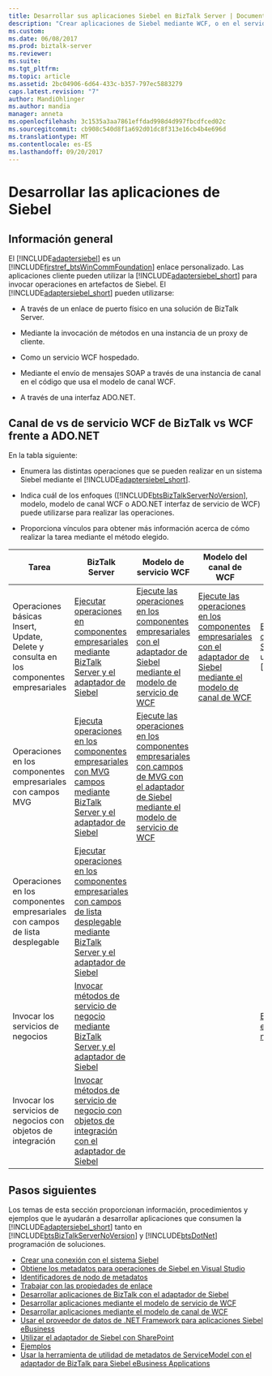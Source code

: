 ```yaml
---
title: Desarrollar sus aplicaciones Siebel en BizTalk Server | Documentos de Microsoft
description: "Crear aplicaciones de Siebel mediante WCF, o en el servidor BizTalk Server con el módulo de adaptador de BizTalk (BAP)"
ms.custom: 
ms.date: 06/08/2017
ms.prod: biztalk-server
ms.reviewer: 
ms.suite: 
ms.tgt_pltfrm: 
ms.topic: article
ms.assetid: 2bc04906-6d64-433c-b357-797ec5883279
caps.latest.revision: "7"
author: MandiOhlinger
ms.author: mandia
manager: anneta
ms.openlocfilehash: 3c1535a3aa7861effdad998d4d997fbcdfced02c
ms.sourcegitcommit: cb908c540d8f1a692d01dc8f313e16cb4b4e696d
ms.translationtype: MT
ms.contentlocale: es-ES
ms.lasthandoff: 09/20/2017
---
```

# <a name="develop-your-siebel-applications"></a>Desarrollar las aplicaciones de Siebel

## <a name="overview"></a>Información general
El [!INCLUDE[adaptersiebel](../../includes/adaptersiebel-md.md)] es un [!INCLUDE[firstref_btsWinCommFoundation](../../includes/firstref-btswincommfoundation-md.md)] enlace personalizado. Las aplicaciones cliente pueden utilizar la [!INCLUDE[adaptersiebel_short](../../includes/adaptersiebel-short-md.md)] para invocar operaciones en artefactos de Siebel. El [!INCLUDE[adaptersiebel_short](../../includes/adaptersiebel-short-md.md)] pueden utilizarse:  
  
-   A través de un enlace de puerto físico en una solución de BizTalk Server.  
  
-   Mediante la invocación de métodos en una instancia de un proxy de cliente.  
  
-   Como un servicio WCF hospedado.  
  
-   Mediante el envío de mensajes SOAP a través de una instancia de canal en el código que usa el modelo de canal WCF.  
  
-   A través de una interfaz ADO.NET.  
  
## <a name="biztalk-vs-wcf-service-vs-wcf-channel-vs-adonet"></a>Canal de vs de servicio WCF de BizTalk vs WCF frente a ADO.NET
 En la tabla siguiente:  
  
-   Enumera las distintas operaciones que se pueden realizar en un sistema Siebel mediante el [!INCLUDE[adaptersiebel_short](../../includes/adaptersiebel-short-md.md)].  
  
-   Indica cuál de los enfoques ([!INCLUDE[btsBizTalkServerNoVersion](../../includes/btsbiztalkservernoversion-md.md)], modelo, modelo de canal WCF o ADO.NET interfaz de servicio de WCF) puede utilizarse para realizar las operaciones.  
  
-   Proporciona vínculos para obtener más información acerca de cómo realizar la tarea mediante el método elegido.  
  
|Tarea|BizTalk Server|Modelo de servicio WCF|Modelo del canal de WCF|Interfaz de ADO.NET|  
|----------|--------------------|-----------------------|-----------------------|-----------------------|  
|Operaciones básicas Insert, Update, Delete y consulta en los componentes empresariales|[Ejecutar operaciones en componentes empresariales mediante BizTalk Server y el adaptador de Siebel](run-operations-on-business-components-using-the-siebel-adapter-in-biztalk.md)|[Ejecute las operaciones en los componentes empresariales con el adaptador de Siebel mediante el modelo de servicio de WCF](run-operations-on-business-components-with-the-siebel-adapter-using-wcf-service.md)|[Ejecute las operaciones en los componentes empresariales con el adaptador de Siebel mediante el modelo de canal de WCF](run-tasks-on-business-components-with-the-siebel-adapter-using-a-wcf-channel.md)|[Ejecutar una consulta SELECT en componentes empresariales con Siebel](run-a-select-query-on-business-components-with-siebel.md) **Nota:** sólo se puede realizar una operación SELECT mediante el [!INCLUDE[adoprovidersiebelshort](../../includes/adoprovidersiebelshort-md.md)].|  
|Operaciones en los componentes empresariales con campos MVG|[Ejecuta operaciones en los componentes empresariales con MVG campos mediante BizTalk Server y el adaptador de Siebel](run-operations-on-business-components-with-mvg-fields-using-the-siebel-adapter.md)|[Ejecute las operaciones en los componentes empresariales con campos de MVG con el adaptador de Siebel mediante el modelo de servicio de WCF](work-with-mvp-fields-using-the-siebel-adapter-and-the-wcf-service-model.md)|||  
|Operaciones en los componentes empresariales con campos de lista desplegable|[Ejecutar operaciones en los componentes empresariales con campos de lista desplegable mediante BizTalk Server y el adaptador de Siebel](run-tasks-on-business-components-with-picklist-fields-using-the-siebel-adapter.md)||||  
|Invocar los servicios de negocios|[Invocar métodos de servicio de negocio mediante BizTalk Server y el adaptador de Siebel](invoke-business-service-methods-using-biztalk-server-and-the-siebel-adapter.md)|||[Ejecutar una operación de ejecución en los servicios de negocios con Siebel](run-an-execute-operation-on-business-services-with-siebel.md)|  
|Invocar los servicios de negocios con objetos de integración|[Invocar métodos de servicio de negocio con objetos de integración con el adaptador de Siebel](run-business-service-methods-with-integration-objects-using-the-siebel-adapter.md)||||  

## <a name="next-steps"></a>Pasos siguientes  
 Los temas de esta sección proporcionan información, procedimientos y ejemplos que le ayudarán a desarrollar aplicaciones que consumen la [!INCLUDE[adaptersiebel_short](../../includes/adaptersiebel-short-md.md)] tanto en [!INCLUDE[btsBizTalkServerNoVersion](../../includes/btsbiztalkservernoversion-md.md)] y [!INCLUDE[btsDotNet](../../includes/btsdotnet-md.md)] programación de soluciones. 

- [Crear una conexión con el sistema Siebel](create-a-connection-to-the-siebel-system.md)
- [Obtiene los metadatos para operaciones de Siebel en Visual Studio](get-metadata-for-siebel-operations-in-visual-studio.md)
- [Identificadores de nodo de metadatos](metadata-node-ids1.md)
- [Trabajar con las propiedades de enlace](read-about-biztalk-adapter-for-siebel-binding-properties.md)
- [Desarrollar aplicaciones de BizTalk con el adaptador de Siebel](develop-biztalk-applications-using-the-siebel-adapter.md)
- [Desarrollar aplicaciones mediante el modelo de servicio de WCF](develop-siebel-applications-using-the-wcf-service-model.md)
- [Desarrollar aplicaciones mediante el modelo de canal de WCF](develop-siebel-applications-using-the-wcf-channel-model3.md)
- [Usar el proveedor de datos de .NET Framework para aplicaciones Siebel eBusiness](use-the-net-framework-data-provider-for-siebel-ebusiness-applications.md)
- [Utilizar el adaptador de Siebel con SharePoint](use-the-siebel-adapter-with-sharepoint.md)
- [Ejemplos](samples-for-the-siebel-adapter.md)
- [Usar la herramienta de utilidad de metadatos de ServiceModel con el adaptador de BizTalk para Siebel eBusiness Applications](use-the-servicemodel-metadata-utility-with-the-siebel-adapter.md)